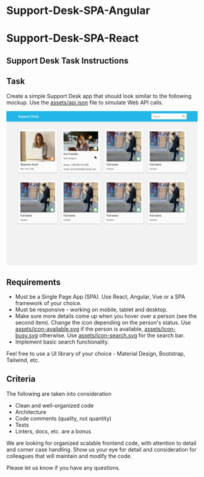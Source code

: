 # Support-Desk-SPA-Angular

# Support-Desk-SPA-React

## Support Desk Task Instructions

## Task

Create a simple Support Desk app that should look similar to the following mockup. Use the [assets/api.json](assets/api.json) file to simulate Web API calls.

![Design](assets/design.png)

## Requirements

- Must be a Single Page App (SPA). Use React, Angular, Vue or a SPA framework of your choice.
- Must be responsive - working on mobile, tablet and desktop.
- Make sure more details come up when you hover over a person (see the second item).
Change the icon depending on the person's status. Use [assets/icon-available.svg](assets/icon-available.svg) if the person is available, [assets/icon-busy.svg](assets/icon-busy.svg) otherwise. Use [assets/icon-search.svg](assets/icon-search.svg) for the search bar.
- Implement basic search functionality.

Feel free to use a UI library of your choice - Material Design, Bootstrap, Tailwind, etc.

## Criteria

The following are taken into consideration

- Clean and well-organized code
- Architecture
- Code comments (quality, not quantity)
- Tests
- Linters, docs, etc. are a bonus

We are looking for organized scalable frontend code, with attention to detail and corner case handling. Show us your eye for detail and consideration for colleagues that will maintain and modify the code.

Please let us know if you have any questions.
